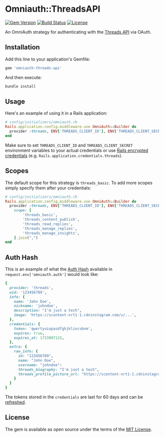 # Omniauth::ThreadsAPI

[![Gem Version](https://badge.fury.io/rb/omniauth-threads-api.svg)](https://badge.fury.io/rb/omniauth-threads-api)
[![Build Status](https://github.com/giacomoguiulfo/omniauth-threads-api/workflows/build/badge.svg)](https://github.com/giacomoguiulfo/omniauth-threads-api/actions)
[![License](https://img.shields.io/badge/license-MIT-blue.svg)](LICENSE)

An OmniAuth strategy for authenticating with the [Threads API](https://developers.facebook.com/docs/threads) via OAuth.

## Installation

Add this line to your application's Gemfile:

```ruby
gem 'omniauth-threads-api'
```

And then execute:

```bash
bundle install
```

## Usage

Here's an example of using it in a Rails application:

```ruby
# config/initializers/omniauth.rb
Rails.application.config.middleware.use OmniAuth::Builder do
  provider :threads, ENV['THREADS_CLIENT_ID'], ENV['THREADS_CLIENT_SECRET']
end
```

Make sure to set `THREADS_CLIENT_ID` and `THREADS_CLIENT_SECRET` environment variables to your actual credentials or use [Rails encrypted credentials](https://guides.rubyonrails.org/security.html#custom-credentials) (e.g. `Rails.application.credentials.threads`).


## Scopes

The default scope for this strategy is `threads_basic`. To add more scopes simply specify them after your credentials:

```ruby
# config/initializers/omniauth.rb
Rails.application.config.middleware.use OmniAuth::Builder do
  provider :threads, ENV['THREADS_CLIENT_ID'], ENV['THREADS_CLIENT_SECRET'],
    scope: [
        'threads_basic',
        'threads_content_publish',
        'threads_read_replies',
        'threads_manage_replies',
        'threads_manage_insights',
    ].join(",")
end
```

## Auth Hash

This is an example of what the [Auth Hash](https://github.com/omniauth/omniauth/wiki/Auth-Hash-Schema) available in `request.env['omniauth.auth']` would look like:

```ruby
{
  provider: 'threads',
  uid: '123456789',
  info: {
    name: 'John Doe',
    nickname: 'johndoe',
    description: "I'm just a tech",
    image: 'https://scontent-nrt1-1.cdninstagram.com/v/...',
  },
  credentials: {
    token: 'qwertyuiopasdfghjklzxcvbnm',
    expires: true,
    expires_at: 1733097115,
  },
  extra: {
    raw_info: {
      id: "123456789",
      name: "John Doe",
      username: "johndoe":
      threads_biography: "I'm just a tech",
      threads_profile_picture_url: "https://scontent-nrt1-1.cdninstagram.com/v/..."
    }
  }
}
```

The tokens stored in the `credentials` are last for 60 days and can be [refreshed](https://developers.facebook.com/docs/threads/get-started/long-lived-tokens).

## License

The gem is available as open source under the terms of the [MIT License](https://opensource.org/licenses/MIT).